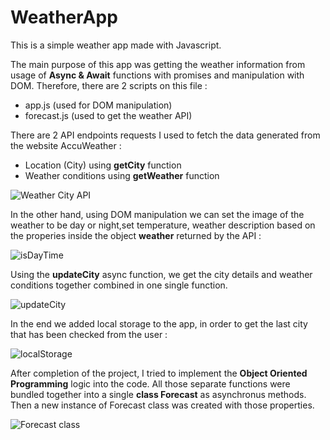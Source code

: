 # WeatherApp
 This is a simple weather app made with Javascript.
 
 The main purpose of this app was getting the weather information from usage of **Async & Await** functions with promises and manipulation with DOM. 
 Therefore, there are 2 scripts on this file : 
 - app.js (used for DOM manipulation)
 - forecast.js (used to get the weather API) 
  
 
 There are 2 API endpoints requests I used to fetch the data generated from the website AccuWeather : 
 
 - Location (City) using **getCity** function
 - Weather conditions using **getWeather** function

![Weather   City API](https://user-images.githubusercontent.com/44265863/132055189-bfa11c46-e4c4-4f19-8d7b-40fae87dd5d4.jpg)



In the other hand, using DOM manipulation we can set the image of the weather to be day or night,set temperature, weather description based on the properies inside the object **weather** returned by the API :

![isDayTime](https://user-images.githubusercontent.com/44265863/132056634-820c6ae2-2fe3-401a-a761-e7f4e376aa46.jpg)


 Using the **updateCity** async function, we get the city details and weather conditions together combined in one single function.
 
 ![updateCity](https://user-images.githubusercontent.com/44265863/132057320-8db2e01e-52ae-4bf3-869c-b705873f7fa7.jpg)

 In the end we added local storage to the app, in order to get the last city that has been checked from the user :
 
 ![localStorage](https://user-images.githubusercontent.com/44265863/132099390-96184ce5-0e3f-42a1-8507-a72da09e7ad0.jpg)

 
After completion of the project, I tried to implement the **Object Oriented Programming** logic into the code. 
All those separate functions were bundled together into a single **class Forecast**  as asynchronus methods. 
Then a new instance of Forecast class was created with those properties.

![Forecast class](https://user-images.githubusercontent.com/44265863/132309419-9bcdb27b-0a6e-40f7-9a1a-2315fa77fa46.jpg)


